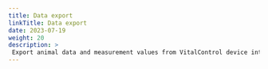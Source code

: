 ```yaml
---
title: Data export
linkTitle: Data export
date: 2023-07-19
weight: 20
description: >
 Export animal data and measurement values from VitalControl device into several CVS files
---
```

